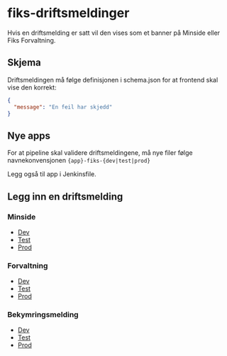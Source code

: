# fiks-driftsmeldinger

Hvis en driftsmelding er satt vil den vises som et banner på Minside eller Fiks Forvaltning.

## Skjema

Driftsmeldingen må følge definisjonen i schema.json for at frontend skal vise den korrekt:

```json
{
  "message": "En feil har skjedd"
}
```

## Nye apps

For at pipeline skal validere driftsmeldingene, må nye filer følge navnekonvensjonen
`{app}-fiks-{dev|test|prod}`

Legg også til app i Jenkinsfile.

## Legg inn en driftsmelding

### Minside

- [Dev](https://github.com/ks-no/fiks-driftsmeldinger/edit/master/minside-fiks-dev.json)
- [Test](https://github.com/ks-no/fiks-driftsmeldinger/edit/master/minside-fiks-test.json)
- [Prod](https://github.com/ks-no/fiks-driftsmeldinger/edit/master/minside-fiks-prod.json)

### Forvaltning

- [Dev](https://github.com/ks-no/fiks-driftsmeldinger/edit/master/forvaltning-fiks-dev.json)
- [Test](https://github.com/ks-no/fiks-driftsmeldinger/edit/master/forvaltning-fiks-test.json)
- [Prod](https://github.com/ks-no/fiks-driftsmeldinger/edit/master/forvaltning-fiks-prod.json)

### Bekymringsmelding

- [Dev](https://github.com/ks-no/fiks-driftsmeldinger/edit/master/bekymringsmelding-fiks-dev.json)
- [Test](https://github.com/ks-no/fiks-driftsmeldinger/edit/master/bekymringsmelding-fiks-test.json)
- [Prod](https://github.com/ks-no/fiks-driftsmeldinger/edit/master/bekymringsmelding-fiks-prod.json)
